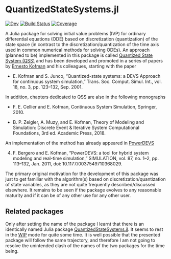 # QuantizedStateSystems.jl

<!--[![Stable](https://img.shields.io/badge/docs-stable-blue.svg)](https://hurak.github.io/QuantizedStateSystems.jl/stable)-->
[![Dev](https://img.shields.io/badge/docs-dev-blue.svg)](https://hurak.github.io/QuantizedStateSystems.jl/dev)
[![Build Status](https://github.com/hurak/QuantizedStateSystems.jl/workflows/CI/badge.svg)](https://github.com/hurak/QuantizedStateSystems.jl/actions)
[![Coverage](https://codecov.io/gh/hurak/QuantizedStateSystems.jl/branch/master/graph/badge.svg)](https://codecov.io/gh/hurak/QuantizedStateSystems.jl)

A Julia package for solving initial value problems (IVP) for ordinary differential equations (ODE) based on discretization (quantization) of the state space (in contrast to the discretization/quantization of the time axis used in common numerical methods for solving ODEs). An approach (planned to be) implemented in this package is called [Quantized State System (QSS)](https://en.wikipedia.org/wiki/Quantized_state_systems_method) and has been developed and promoted in a series of papers by [Ernesto Kofman](https://scholar.google.com/citations?user=WdXDZEkAAAAJ&hl=en) and his colleagues, starting with the paper

- E. Kofman and S. Junco, “Quantized-state systems: a DEVS Approach for continuous system simulation,” Trans. Soc. Comput. Simul. Int., vol. 18, no. 3, pp. 123–132, Sep. 2001.


In addition, chapters dedicated to QSS are also in the following monographs

- F. E. Cellier and E. Kofman, Continuous System Simulation, Springer, 2010.

- B. P. Zeigler, A. Muzy, and E. Kofman, Theory of Modeling and Simulation: Discrete Event & Iterative System Computational Foundations, 3rd ed. Academic Press, 2018.


An implementation of the method has already appeared in [PowerDEVS](https://sourceforge.net/projects/powerdevs/)

4. F. Bergero and E. Kofman, “PowerDEVS: a tool for hybrid system modeling and real-time simulation,” SIMULATION, vol. 87, no. 1–2, pp. 113–132, Jan. 2011, doi: 10.1177/0037549710368029.

The primary original motivation for the development of this package was just to get familiar with the algorithm(s) based on discretization/quantization of state variables, as they are not quite frequently described/discussed elsewhere. It remains to be seen if the package evolves to any reasonable maturity and if it can be of any other use for any other user.

## Related packages

Only after setting the name of the package I learnt that there is an identically named Julia package [QuantizedStateSystems.jl](https://github.com/BenLauwens/QuantizedStateSystems.jl). It seems to rest in the [WIP](https://en.wikipedia.org/wiki/Work_in_process) mode for quite some time. It is well possible that the presented package will follow the same trajectory, and therefore I am not going to resolve the unintended clash of the names of the two packages for the time being.  
